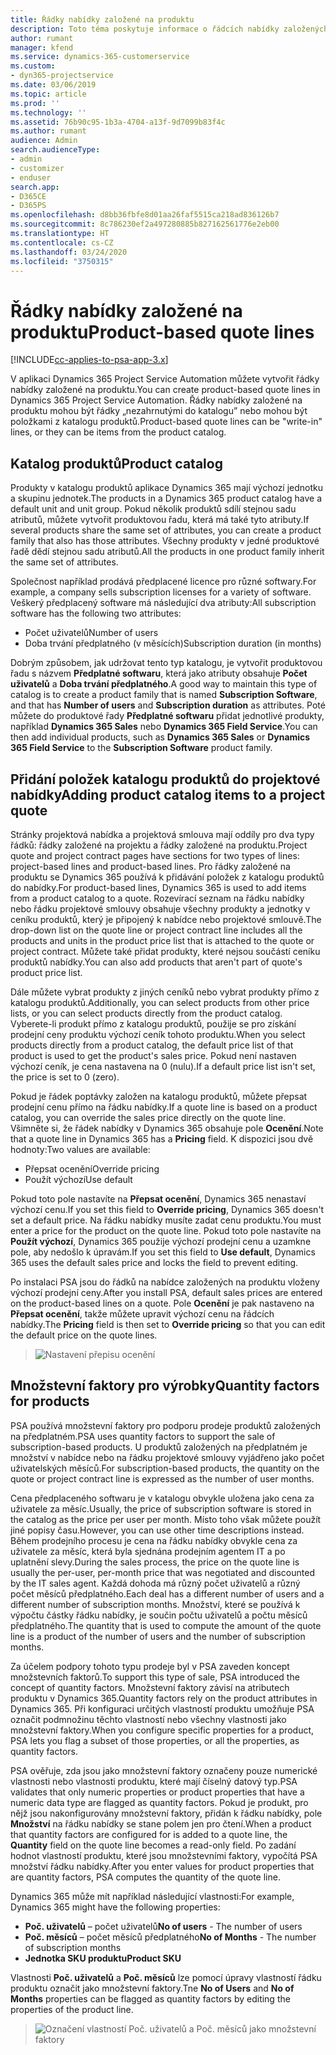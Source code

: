 ```yaml
---
title: Řádky nabídky založené na produktu
description: Toto téma poskytuje informace o řádcích nabídky založených na produktu.
author: rumant
manager: kfend
ms.service: dynamics-365-customerservice
ms.custom:
- dyn365-projectservice
ms.date: 03/06/2019
ms.topic: article
ms.prod: ''
ms.technology: ''
ms.assetid: 76b90c95-1b3a-4704-a13f-9d7099b83f4c
ms.author: rumant
audience: Admin
search.audienceType:
- admin
- customizer
- enduser
search.app:
- D365CE
- D365PS
ms.openlocfilehash: d8bb36fbfe8d01aa26faf5515ca218ad836126b7
ms.sourcegitcommit: 8c786230ef2a497280885b827162561776e2eb00
ms.translationtype: HT
ms.contentlocale: cs-CZ
ms.lasthandoff: 03/24/2020
ms.locfileid: "3750315"
---
```

# <a name="product-based-quote-lines"></a><span data-ttu-id="b1861-103">Řádky nabídky založené na produktu</span><span class="sxs-lookup"><span data-stu-id="b1861-103">Product-based quote lines</span></span>

[!INCLUDE[cc-applies-to-psa-app-3.x](../includes/cc-applies-to-psa-app-3x.md)]


<span data-ttu-id="b1861-104">V aplikaci Dynamics 365 Project Service Automation můžete vytvořit řádky nabídky založené na produktu.</span><span class="sxs-lookup"><span data-stu-id="b1861-104">You can create product-based quote lines in Dynamics 365 Project Service Automation.</span></span> <span data-ttu-id="b1861-105">Řádky nabídky založené na produktu mohou být řádky „nezahrnutými do katalogu” nebo mohou být položkami z katalogu produktů.</span><span class="sxs-lookup"><span data-stu-id="b1861-105">Product-based quote lines can be "write-in" lines, or they can be items from the product catalog.</span></span>

## <a name="product-catalog"></a><span data-ttu-id="b1861-106">Katalog produktů</span><span class="sxs-lookup"><span data-stu-id="b1861-106">Product catalog</span></span>

<span data-ttu-id="b1861-107">Produkty v katalogu produktů aplikace Dynamics 365 mají výchozí jednotku a skupinu jednotek.</span><span class="sxs-lookup"><span data-stu-id="b1861-107">The products in a Dynamics 365 product catalog have a default unit and unit group.</span></span> <span data-ttu-id="b1861-108">Pokud několik produktů sdílí stejnou sadu atributů, můžete vytvořit produktovou řadu, která má také tyto atributy.</span><span class="sxs-lookup"><span data-stu-id="b1861-108">If several products share the same set of attributes, you can create a product family that also has those attributes.</span></span> <span data-ttu-id="b1861-109">Všechny produkty v jedné produktové řadě dědí stejnou sadu atributů.</span><span class="sxs-lookup"><span data-stu-id="b1861-109">All the products in one product family inherit the same set of attributes.</span></span>

<span data-ttu-id="b1861-110">Společnost například prodává předplacené licence pro různé softwary.</span><span class="sxs-lookup"><span data-stu-id="b1861-110">For example, a company sells subscription licenses for a variety of software.</span></span> <span data-ttu-id="b1861-111">Veškerý předplacený software má následující dva atributy:</span><span class="sxs-lookup"><span data-stu-id="b1861-111">All subscription software has the following two attributes:</span></span>

- <span data-ttu-id="b1861-112">Počet uživatelů</span><span class="sxs-lookup"><span data-stu-id="b1861-112">Number of users</span></span> 
- <span data-ttu-id="b1861-113">Doba trvání předplatného (v měsících)</span><span class="sxs-lookup"><span data-stu-id="b1861-113">Subscription duration (in months)</span></span>

<span data-ttu-id="b1861-114">Dobrým způsobem, jak udržovat tento typ katalogu, je vytvořit produktovou řadu s názvem **Předplatné softwaru**, která jako atributy obsahuje **Počet uživatelů** a **Doba trvání předplatného**.</span><span class="sxs-lookup"><span data-stu-id="b1861-114">A good way to maintain this type of catalog is to create a product family that is named **Subscription Software**, and that has **Number of users** and **Subscription duration** as attributes.</span></span> <span data-ttu-id="b1861-115">Poté můžete do produktové řady **Předplatné softwaru** přidat jednotlivé produkty, například **Dynamics 365 Sales** nebo **Dynamics 365 Field Service**.</span><span class="sxs-lookup"><span data-stu-id="b1861-115">You can then add individual products, such as **Dynamics 365 Sales** or **Dynamics 365 Field Service** to the **Subscription Software** product family.</span></span>

## <a name="adding-product-catalog-items-to-a-project-quote"></a><span data-ttu-id="b1861-116">Přidání položek katalogu produktů do projektové nabídky</span><span class="sxs-lookup"><span data-stu-id="b1861-116">Adding product catalog items to a project quote</span></span>

<span data-ttu-id="b1861-117">Stránky projektová nabídka a projektová smlouva mají oddíly pro dva typy řádků: řádky založené na projektu a řádky založené na produktu.</span><span class="sxs-lookup"><span data-stu-id="b1861-117">Project quote and project contract pages have sections for two types of lines: project-based lines and product-based lines.</span></span> <span data-ttu-id="b1861-118">Pro řádky založené na produktu se Dynamics 365 používá k přidávání položek z katalogu produktů do nabídky.</span><span class="sxs-lookup"><span data-stu-id="b1861-118">For product-based lines, Dynamics 365 is used to add items from a product catalog to a quote.</span></span> <span data-ttu-id="b1861-119">Rozevírací seznam na řádku nabídky nebo řádku projektové smlouvy obsahuje všechny produkty a jednotky v ceníku produktů, který je připojený k nabídce nebo projektové smlouvě.</span><span class="sxs-lookup"><span data-stu-id="b1861-119">The drop-down list on the quote line or project contract line includes all the products and units in the product price list that is attached to the quote or project contract.</span></span> <span data-ttu-id="b1861-120">Můžete také přidat produkty, které nejsou součástí ceníku produktů nabídky.</span><span class="sxs-lookup"><span data-stu-id="b1861-120">You can also add products that aren't part of quote's product price list.</span></span>

<span data-ttu-id="b1861-121">Dále můžete vybrat produkty z jiných ceníků nebo vybrat produkty přímo z katalogu produktů.</span><span class="sxs-lookup"><span data-stu-id="b1861-121">Additionally, you can select products from other price lists, or you can select products directly from the product catalog.</span></span> <span data-ttu-id="b1861-122">Vyberete-li produkt přímo z katalogu produktů, použije se pro získání prodejní ceny produktu výchozí ceník tohoto produktu.</span><span class="sxs-lookup"><span data-stu-id="b1861-122">When you select products directly from a product catalog, the default price list of that product is used to get the product's sales price.</span></span> <span data-ttu-id="b1861-123">Pokud není nastaven výchozí ceník, je cena nastavena na 0 (nulu).</span><span class="sxs-lookup"><span data-stu-id="b1861-123">If a default price list isn't set, the price is set to 0 (zero).</span></span>

<span data-ttu-id="b1861-124">Pokud je řádek poptávky založen na katalogu produktů, můžete přepsat prodejní cenu přímo na řádku nabídky.</span><span class="sxs-lookup"><span data-stu-id="b1861-124">If a quote line is based on a product catalog, you can override the sales price directly on the quote line.</span></span> <span data-ttu-id="b1861-125">Všimněte si, že řádek nabídky v Dynamics 365 obsahuje pole **Ocenění**.</span><span class="sxs-lookup"><span data-stu-id="b1861-125">Note that a quote line in Dynamics 365 has a **Pricing** field.</span></span> <span data-ttu-id="b1861-126">K dispozici jsou dvě hodnoty:</span><span class="sxs-lookup"><span data-stu-id="b1861-126">Two values are available:</span></span>

- <span data-ttu-id="b1861-127">Přepsat ocenění</span><span class="sxs-lookup"><span data-stu-id="b1861-127">Override pricing</span></span>  
- <span data-ttu-id="b1861-128">Použít výchozí</span><span class="sxs-lookup"><span data-stu-id="b1861-128">Use default</span></span>

<span data-ttu-id="b1861-129">Pokud toto pole nastavíte na **Přepsat ocenění**, Dynamics 365 nenastaví výchozí cenu.</span><span class="sxs-lookup"><span data-stu-id="b1861-129">If you set this field to **Override pricing**, Dynamics 365 doesn't set a default price.</span></span> <span data-ttu-id="b1861-130">Na řádku nabídky musíte zadat cenu produktu.</span><span class="sxs-lookup"><span data-stu-id="b1861-130">You must enter a price for the product on the quote line.</span></span> <span data-ttu-id="b1861-131">Pokud toto pole nastavíte na **Použít výchozí**, Dynamics 365 použije výchozí prodejní cenu a uzamkne pole, aby nedošlo k úpravám.</span><span class="sxs-lookup"><span data-stu-id="b1861-131">If you set this field to **Use default**, Dynamics 365 uses the default sales price and locks the field to prevent editing.</span></span>

<span data-ttu-id="b1861-132">Po instalaci PSA jsou do řádků na nabídce založených na produktu vloženy výchozí prodejní ceny.</span><span class="sxs-lookup"><span data-stu-id="b1861-132">After you install PSA, default sales prices are entered on the product-based lines on a quote.</span></span> <span data-ttu-id="b1861-133">Pole **Ocenění** je pak nastaveno na **Přepsat ocenění**, takže můžete upravit výchozí cenu na řádcích nabídky.</span><span class="sxs-lookup"><span data-stu-id="b1861-133">The **Pricing** field is then set to **Override pricing** so that you can edit the default price on the quote lines.</span></span>

> ![Nastavení přepisu ocenění](media/basic-guide-10.png)
 
## <a name="quantity-factors-for-products"></a><span data-ttu-id="b1861-135">Množstevní faktory pro výrobky</span><span class="sxs-lookup"><span data-stu-id="b1861-135">Quantity factors for products</span></span>

<span data-ttu-id="b1861-136">PSA používá množstevní faktory pro podporu prodeje produktů založených na předplatném.</span><span class="sxs-lookup"><span data-stu-id="b1861-136">PSA uses quantity factors to support the sale of subscription-based products.</span></span> <span data-ttu-id="b1861-137">U produktů založených na předplatném je množství v nabídce nebo na řádku projektové smlouvy vyjádřeno jako počet uživatelských měsíců.</span><span class="sxs-lookup"><span data-stu-id="b1861-137">For subscription-based products, the quantity on the quote or project contract line is expressed as the number of user months.</span></span>

<span data-ttu-id="b1861-138">Cena předplaceného softwaru je v katalogu obvykle uložena jako cena za uživatele za měsíc.</span><span class="sxs-lookup"><span data-stu-id="b1861-138">Usually, the price of subscription software is stored in the catalog as the price per user per month.</span></span> <span data-ttu-id="b1861-139">Místo toho však můžete použít jiné popisy času.</span><span class="sxs-lookup"><span data-stu-id="b1861-139">However, you can use other time descriptions instead.</span></span> <span data-ttu-id="b1861-140">Během prodejního procesu je cena na řádku nabídky obvykle cena za uživatele za měsíc, která byla sjednána prodejním agentem IT a po uplatnění slevy.</span><span class="sxs-lookup"><span data-stu-id="b1861-140">During the sales process, the price on the quote line is usually the per-user, per-month price that was negotiated and discounted by the IT sales agent.</span></span> <span data-ttu-id="b1861-141">Každá dohoda má různý počet uživatelů a různý počet měsíců předplatného.</span><span class="sxs-lookup"><span data-stu-id="b1861-141">Each deal has a different number of users and a different number of subscription months.</span></span> <span data-ttu-id="b1861-142">Množství, které se používá k výpočtu částky řádku nabídky, je součin počtu uživatelů a počtu měsíců předplatného.</span><span class="sxs-lookup"><span data-stu-id="b1861-142">The quantity that is used to compute the amount of the quote line is a product of the number of users and the number of subscription months.</span></span>

<span data-ttu-id="b1861-143">Za účelem podpory tohoto typu prodeje byl v PSA zaveden koncept množstevních faktorů.</span><span class="sxs-lookup"><span data-stu-id="b1861-143">To support this type of sale, PSA introduced the concept of quantity factors.</span></span> <span data-ttu-id="b1861-144">Množstevní faktory závisí na atributech produktu v Dynamics 365.</span><span class="sxs-lookup"><span data-stu-id="b1861-144">Quantity factors rely on the product attributes in Dynamics 365.</span></span> <span data-ttu-id="b1861-145">Při konfiguraci určitých vlastností produktu umožňuje PSA označit podmnožinu těchto vlastností nebo všechny vlastnosti jako množstevní faktory.</span><span class="sxs-lookup"><span data-stu-id="b1861-145">When you configure specific properties for a product, PSA lets you flag a subset of those properties, or all the properties, as quantity factors.</span></span>

<span data-ttu-id="b1861-146">PSA ověřuje, zda jsou jako množstevní faktory označeny pouze numerické vlastnosti nebo vlastnosti produktu, které mají číselný datový typ.</span><span class="sxs-lookup"><span data-stu-id="b1861-146">PSA validates that only numeric properties or product properties that have a numeric data type are flagged as quantity factors.</span></span> <span data-ttu-id="b1861-147">Pokud je produkt, pro nějž jsou nakonfigurovány množstevní faktory, přidán k řádku nabídky, pole **Množství** na řádku nabídky se stane polem jen pro čtení.</span><span class="sxs-lookup"><span data-stu-id="b1861-147">When a product that quantity factors are configured for is added to a quote line, the **Quantity** field on the quote line becomes a read-only field.</span></span> <span data-ttu-id="b1861-148">Po zadání hodnot vlastností produktu, které jsou množstevními faktory, vypočítá PSA množství řádku nabídky.</span><span class="sxs-lookup"><span data-stu-id="b1861-148">After you enter values for product properties that are quantity factors, PSA computes the quantity of the quote line.</span></span>

<span data-ttu-id="b1861-149">Dynamics 365 může mít například následující vlastnosti:</span><span class="sxs-lookup"><span data-stu-id="b1861-149">For example, Dynamics 365 might have the following properties:</span></span> 

- <span data-ttu-id="b1861-150">**Poč. uživatelů** – počet uživatelů</span><span class="sxs-lookup"><span data-stu-id="b1861-150">**No of users** - The number of users</span></span> 
- <span data-ttu-id="b1861-151">**Poč. měsíců** – počet měsíců předplatného</span><span class="sxs-lookup"><span data-stu-id="b1861-151">**No of Months** - The number of subscription months</span></span>
- <span data-ttu-id="b1861-152">**Jednotka SKU produktu**</span><span class="sxs-lookup"><span data-stu-id="b1861-152">**Product SKU**</span></span> 

<span data-ttu-id="b1861-153">Vlastnosti **Poč. uživatelů** a **Poč. měsíců** lze pomocí úpravy vlastností řádku produktu označit jako množstevní faktory.</span><span class="sxs-lookup"><span data-stu-id="b1861-153">Tne **No of Users** and **No of Months** properties can be flagged as quantity factors by editing the properties of the product line.</span></span> 

> ![Označení vlastností Poč. uživatelů a Poč. měsíců jako množstevní faktory](media/basic-guide-11.png)
 
